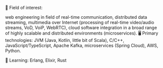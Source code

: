 🔬   Field of interest:

web engineering in field of real-time communication,
distributed data streaming,
multimedia over Internet (processing of real-time video/audio streams, VoD, VoiP, WebRTC),
cloud software integration in a broad range of highly scalable and distributed environments (microservices).
🖥️   Primary technologies:
JVM (Java, Kotlin, little bit of Scala), C/C++, JavaScript/TypeScript, Apache Kafka, microservices (Spring Cloud), AWS, Python.

👀   Learning:
Erlang, Elixir, Rust

